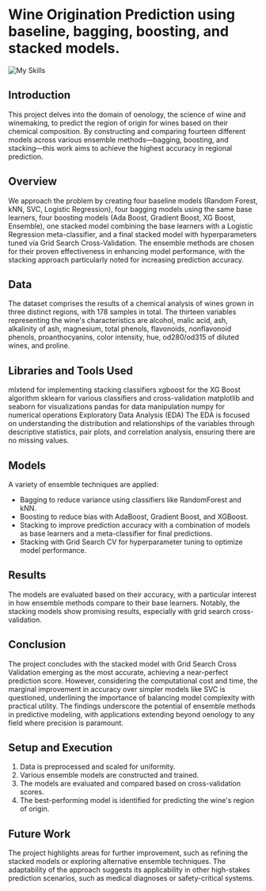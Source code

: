 # Wine Origination Prediction using baseline, bagging, boosting, and stacked models.
![My Skills](https://skillicons.dev/icons?i=python)

## Introduction
This project delves into the domain of oenology, the science of wine and winemaking, to predict the region of origin for wines based on their chemical composition. By constructing and comparing fourteen different models across various ensemble methods—bagging, boosting, and stacking—this work aims to achieve the highest accuracy in regional prediction.

## Overview
We approach the problem by creating four baseline models (Random Forest, kNN, SVC, Logistic Regression), four bagging models using the same base learners, four boosting models (Ada Boost, Gradient Boost, XG Boost, Ensemble), one stacked model combining the base learners with a Logistic Regression meta-classifier, and a final stacked model with hyperparameters tuned via Grid Search Cross-Validation. The ensemble methods are chosen for their proven effectiveness in enhancing model performance, with the stacking approach particularly noted for increasing prediction accuracy.

## Data
The dataset comprises the results of a chemical analysis of wines grown in three distinct regions, with 178 samples in total. The thirteen variables representing the wine's characteristics are alcohol, malic acid, ash, alkalinity of ash, magnesium, total phenols, flavonoids, nonflavonoid phenols, proanthocyanins, color intensity, hue, od280/od315 of diluted wines, and proline.

## Libraries and Tools Used
mlxtend for implementing stacking classifiers
xgboost for the XG Boost algorithm
sklearn for various classifiers and cross-validation
matplotlib and seaborn for visualizations
pandas for data manipulation
numpy for numerical operations
Exploratory Data Analysis (EDA)
The EDA is focused on understanding the distribution and relationships of the variables through descriptive statistics, pair plots, and correlation analysis, ensuring there are no missing values.

## Models
A variety of ensemble techniques are applied:

- Bagging to reduce variance using classifiers like RandomForest and kNN.
- Boosting to reduce bias with AdaBoost, Gradient Boost, and XGBoost.
- Stacking to improve prediction accuracy with a combination of models as base learners and a meta-classifier for final predictions.
- Stacking with Grid Search CV for hyperparameter tuning to optimize model performance.

## Results
The models are evaluated based on their accuracy, with a particular interest in how ensemble methods compare to their base learners. Notably, the stacking models show promising results, especially with grid search cross-validation.

## Conclusion
The project concludes with the stacked model with Grid Search Cross Validation emerging as the most accurate, achieving a near-perfect prediction score. However, considering the computational cost and time, the marginal improvement in accuracy over simpler models like SVC is questioned, underlining the importance of balancing model complexity with practical utility. The findings underscore the potential of ensemble methods in predictive modeling, with applications extending beyond oenology to any field where precision is paramount.

## Setup and Execution
1. Data is preprocessed and scaled for uniformity.
2. Various ensemble models are constructed and trained.
3. The models are evaluated and compared based on cross-validation scores.
4. The best-performing model is identified for predicting the wine's region of origin.

## Future Work
The project highlights areas for further improvement, such as refining the stacked models or exploring alternative ensemble techniques. The adaptability of the approach suggests its applicability in other high-stakes prediction scenarios, such as medical diagnoses or safety-critical systems.
